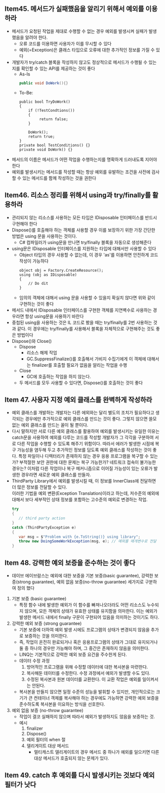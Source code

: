 ## Item45. 메서드가 실패했음을 알리기 위해서 예외를 이용하라
- 메서드가 요청된 작업을 제대로 수행할 수 없는 경우 예외를 발생시켜 실패가 발생했음을 알려야 한다. 
   - 오류 코드를 이용하면 사용자가 이를 무시할 수 있다 
   - 예외(=Exception)은 클래스 타입으로 오류에 대한 추가적인 정보를 가질 수 있다
- 개발자가 try/catch 블록을 작성하지 않고도 정상적으로 메서드가 수행될 수 있는지를 확인할 수 있는 API를 제공하는 것이 좋다
    - As-Is
        ```C#
        public void DoWork(){}
    - To-Be:
       ```CSharp
       public bool TryDoWork()
       {
           if (!TestCondtions())
           {
                return false;
           }

           DoWork();
           return true;
       }
       private bool TestConditions() {}
       private void DoWork() {}

- 메서드의 이름은 메서드가 어떤 작업을 수행하는지를 명확하게 드러내도록 지어야 한다
- 예외를 발생시키는 메서드를 작성할 때는 항상 예외를 유발하는 조건을 사전에 검사할 수 있는 메서드를 함께 작성하는 것을 권한다

## Item46. 리소스 정리를 위해서 using과 try/finally를 활용하라
- 관리되지 않는 리소스를 사용하는 모든 타입은 IDisposable 인터페이스를 반드시 구현해야 한다
- Dispose()를 호출해야 하는 객체를 사용할 경우 이를 보장하기 위한 가장 간단한 방법은 using 문을 사용하는 것이다. 
   - C# 컴파일러가 using문을 만나면 try/finally 블록을 자동으로 생성해준다
- using문은 IDisposable 인터페이스를 지원하는 타입에 대해서만 사용할 수 있다
   - Object 타입의 경우 사용할 수 없는데, 이 경우 'as'를 이용하면 안전하게 코드 작성이 가능하다
      ```Csharp
      object obj = Factory.CreateResource();
      using (obj as IDisposable)
      {
          // Do dit
      }
    - 임의의 객체에 대해서 using 문을 사용할 수 있을지 확실치 않다면 위와 같이 구현하는 것이 좋다
- 메서드 내에서 IDisposable 인터페이스를 구현한 객체를 지연벽수로 사용하는 경우라면 항상 using문을 사용하기 바란다
- 중첩된 using을 사용하는 것은 IL 코드로 봤을 때는 try/finally를 2번 사용하는 것과 같다. 이 경우에는 try/finally를 사용해서 블록을 자체적으로 구현해주는 것도 좋은 방법이다
- Dispose()와 Close()
   - Dispose
      - 리소스 해제 작업
      - GC.SuppressFinalize()를 호출해서 가비지 수집기에게 이 객체에 대해서는 finalizer를 호출할 필요가 없음을 알리는 작업을 수행
   - Close
      - GC에 호출하는 작업을 하지 않는다. 
   - 두 메서드를 모두 사용할 수 있다면, Dispose()를 호출하는 것이 좋다

    
## Item 47. 사용자 지정 예외 클래스를 완벽하게 작성하라
- 예외 클래스를 개발하는 개발자는 다른 에외와는 달리 별도의 조치가 필요하다고 생각되는 경우에만 추가적으로 예외 클래스를 만드는 것이 좋다. 그렇지 않으면 쓸모없는 예외 클래스를 만드는 꼴이 될 뿐이다. 
- 다시 말하지만 서로 다른 예외 클래스를 활용하여 예외를 발생시키는 유일한 이유는 catch문을 사용하여 예외를 다루는 코드를 작성할 개발자가 그 각각을 구분하여 서로 다른 작업을 수행할 수 있도록 해주기 위함이다. 따라서 에러가 발생한 시점에 복구 가능성을 염두해 두고 추가적인 정보를 담도록 예외 클래스를 작성하는 것이 좋다. 특정 파일이나 디렉터리가 존재하지 않는 경우 응용 프로그램을 복구할 수 있는가? 부적절한 보안 권한에 대한 문제는 복구 가능한가? 네트워크 접속이 불가능한 경우는? 이처럼 다른 작업이나 복구 메커니즘으로 이어질 가능성이 있는 오류가 발생한 경우라면 새로운 예외 클래스를 만들자. 
- ThirdParty Library에서 예외를 발생시킬 때, 이 정보를 InnerClass에 전달하면 더 많은 정보를 전달할 수 있다.<br>
이러한 기법을 예외 변환(Exception Translation)이라고 하는데, 저수준의 예외에 대해서 보다 세부적인 상태 정보를 포함하는 고수준의 예외로 변경하는 작업. 
   ```c#
   try
   {
      // third party action
   }
   catch (ThirdPartyException e)
   {
      var msg = $"Problem with {e.ToString()} using library";
      throw new DoingSomeWorkException(msg, e); // 예외를 매개변수로 전달
   }
   ```


## Item 48. 강력한 예외 보증을 준수하는 것이 좋다
- 데이브 에이브람스는 예외에 대한 보증을 기본 보증(basic guarantee), 강력한 보증(strong guarantee), 예외 없음 보증(no-throw guarantee) 세가지로 구분하여 정의 했다
1. 기본 보증 (basic guarantee)
   - 특정 함수 내에 발생한 예외가 이 함수를 빠져나오더라도 어떤 리소스도 누수되지 않으며, 모든 객체의 상태가 유효한 상태를 유지함을 의마한다. 이는 예외가 발생한 메서드 내에서 finally 구문이 구현되어 있음을 의미하는 것이기도 하다. 
2. 강력한 예외 보증 (strong guarantee)
   - 기본 보증에 더하여 예외 발생 시에도 프로그램의 상태가 변경되지 않음을 추가로 보증하는 것을 의미한다. 
   - 즉, 작업이 온전히 완료되거나 혹은 응용프로그램의 상태가 그대로 유지되거나 둘 중 하나의 경우만 가능해야 하며, 그 중간은 존재하지 않음을 의미한다. 
   - LINQ는 기본적으로 강력한 예외 보증 요건을 주수한게 된다. 
   - 데이터 수정 과정
      1. 방어적인 프로그램을 위해 수정할 데이터에 대한 복사본을 마련한다. 
      2. 복사해둔 데이터를 수정한다. 수정 과정에서 예외가 발생할 수도 있다. 
      3. 수정된 복사본과 원본 데이터를 교환한다. 이 교환 작업은 예외를 일이켜서는 안된다. 
   - 복사본을 만들지 않으면 일정 수준의 성능을 발휘할 수 있지만, 개인적으로는 크기가 큰 컨테이너 객체를 복사해야 하는 경우에도 가능하면 강력한 예외 보증을 준수하도록 복사본을 이요하는 방식을 선호한다. 
3. 예외 없음 보증 (no-throw guarantee)
   - 작업이 결코 실패하지 않으며 따라서 예외가 발생하지도 않음을 보증하는 것.
   - 예시
      1. finalizer
      2. Dispose()
      3. 예외 필터의 when 절
      4. 델리게이트 대상 메서드 
         - 멀티캐스트 델리게이트의 경우 메서드 중 하나가 예외를 일으키면 다른 대상 메서드가 호출되지 않는 문제가 있다. 

## Item 49. catch 후 예외를 다시 발생시키는 것보다 예외 필터가 낫다
